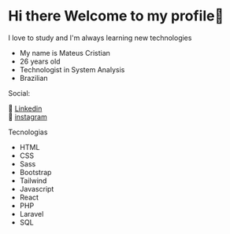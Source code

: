 <link href="./style.css" rel="stylesheet"></link>

<h1>Hi there Welcome to my profile👋</h1>

<p>I love to study and I'm always learning new technologies</p>

<ul>
   <li>My name is Mateus Cristian</li>
   <li>26 years old</li>
   <li>Technologist in System Analysis</li>
   <li>Brazilian</li>
</ul>


<p>Social:</p>

💼 [Linkedin]()<br>
📸 [instagram]()

<p>Tecnologias</p>

<ul>
<li>HTML</li>
<li>CSS</li>
<li>Sass</li>
<li>Bootstrap</li>
<li>Tailwind</li>
<li>Javascript</li>
<li>React</li>
<li>PHP</li>
<li>Laravel</li>
<li>SQL</li>
</ul>






